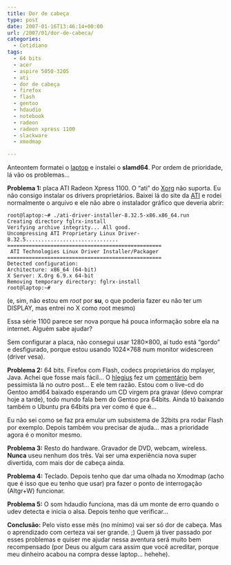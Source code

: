```yaml
---
title: Dor de cabeça
type: post
date: 2007-01-16T13:46:14+00:00
url: /2007/01/dor-de-cabeca/
categories:
  - Cotidiano
tags:
  - 64 bits
  - acer
  - aspire 5050-3205
  - ati
  - dor de cabeça
  - firefox
  - flash
  - gentoo
  - hdaudio
  - notebook
  - radeon
  - radeon xpress 1100
  - slackware
  - xmodmap

---
```

Anteontem formatei o [laptop][1] e instalei o **slamd64**. Por ordem de prioridade, lá vão os problemas…

**Problema 1:** placa ATI Radeon Xpress 1100. O “ati” do [Xorg][2] não suporta. Eu não consigo instalar os drivers proprietários. Baixei lá do site da [ATI][3] e rodei normalmente o arquivo e ele não abre o instalador gráfico que deveria abrir:

```
root@laptop:~# ./ati-driver-installer-8.32.5-x86.x86_64.run
Creating directory fglrx-install
Verifying archive integrity... All good.
Uncompressing ATI Proprietary Linux Driver-8.32.5..............................
==================================================
 ATI Technologies Linux Driver Installer/Packager
==================================================
Detected configuration:
Architecture: x86_64 (64-bit)
X Server: X.Org 6.9.x 64-bit
Removing temporary directory: fglrx-install
root@laptop:~#
```

(e, sim, não estou em _root_ por **su**, o que poderia fazer eu não ter um DISPLAY, mas entrei no X como root mesmo)

Essa série 1100 parece ser nova porque há pouca informação sobre ela na internet. Alguém sabe ajudar?

Sem configurar a placa, não consegui usar 1280×800, aí tudo está “gordo” e desfigurado, porque estou usando 1024×768 num monitor widescreen (driver vesa).

**Problema 2:** 64 bits. Firefox com Flash, codecs proprietários do mplayer, Java. Achei que fosse mais fácil… O [hlegius][4] fez um [comentário][5] bem pessimista lá no outro post… E ele tem razão. Estou com o live-cd do Gentoo amd64 baixado esperando um CD virgem pra gravar (devo comprar hoje a tarde), todo mundo fala bem do Gentoo pra 64bits. Ainda tô baixando também o Ubuntu pra 64bits pra ver como é que é…

Eu não sei como se faz pra emular um subsistema de 32bits pra rodar Flash por exemplo. Depois também vou precisar de ajuda… mas a prioridade agora é o monitor mesmo.

**Problema 3:** Resto do hardware. Gravador de DVD, webcam, wireless. **Nunca** useu nenhum dos três. Vai ser uma experiência nova super divertida, com mais dor de cabeça ainda.

**Problema 4:** Teclado. Depois tenho que dar uma olhada no Xmodmap (acho que é isso que eu tenho que usar) pra fazer o ponto de interrogação (Altgr+W) funcionar.

**Problema 5:** O som hdaudio funciona, mas dá um monte de erro quando o udev detecta e inicia o alsa. Depois tenho que verificar…

**Conclusão:** Pelo visto esse mês (no mínimo) vai ser só dor de cabeça. Mas o aprendizado com certeza vai ser grande. ;) Quem já tiver passado por esses problemas e quiser me ajudar nessa aventura será muito bem recompensado (por Deus ou algum cara assim que você acreditar, porque meu dinheiro acabou na compra desse laptop… hehehe).

 [1]: http://tiagomadeira.net/2007/01/13/ive-got-the-power/
 [2]: http://www.x.org
 [3]: http://www.ati.com/
 [4]: http://www.hlegius.pro.br/
 [5]: http://tiagomadeira.net/2007/01/13/ive-got-the-power/#comment-1012


